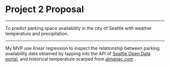 # Project 2 Proposal

---
To predict parking space availability in the city of Seattle with weather temperature and precipitation.

---
My MVP use linear regression to inspect the relationship between parking availability data obtained by tapping into the API of [Seattle Open Data portal](https://data.seattle.gov), and historical temperature scarped from [almanac.com](https://www.pro-football-reference.com/teams/sdg/2018.htm) .
